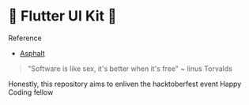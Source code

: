 # :tada: Flutter UI Kit :tada:
Reference
- [Asphalt]('https://asphalt.gojek.io/') 

> "Software is like sex, it's better when it's free"
> ~ linus Torvalds

Honestly, this repository aims to enliven the hacktoberfest event
Happy Coding fellow 